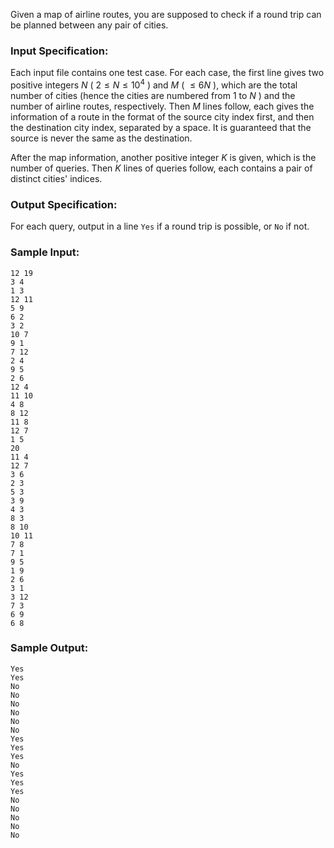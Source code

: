<!-- Title
Airline Routes (35)
-->
Given a map of airline routes, you are supposed to check if a round trip can
be planned between any pair of cities.

### Input Specification:

Each input file contains one test case. For each case, the first line gives
two positive integers $N$ ( $2\le N \le 10^4$ ) and $M$ ( $\le 6N$ ), which
are the total number of cities (hence the cities are numbered from 1 to $N$ )
and the number of airline routes, respectively. Then $M$ lines follow, each
gives the information of a route in the format of the source city index first,
and then the destination city index, separated by a space. It is guaranteed
that the source is never the same as the destination.

After the map information, another positive integer $K$ is given, which is the
number of queries. Then $K$ lines of queries follow, each contains a pair of
distinct cities' indices.

### Output Specification:

For each query, output in a line `Yes` if a round trip is possible, or `No` if
not.

### Sample Input:

    
    
    12 19
    3 4
    1 3
    12 11
    5 9
    6 2
    3 2
    10 7
    9 1
    7 12
    2 4
    9 5
    2 6
    12 4
    11 10
    4 8
    8 12
    11 8
    12 7
    1 5
    20
    11 4
    12 7
    3 6
    2 3
    5 3
    3 9
    4 3
    8 3
    8 10
    10 11
    7 8
    7 1
    9 5
    1 9
    2 6
    3 1
    3 12
    7 3
    6 9
    6 8
    

### Sample Output:

    
    
    Yes
    Yes
    No
    No
    No
    No
    No
    No
    Yes
    Yes
    Yes
    No
    Yes
    Yes
    Yes
    No
    No
    No
    No
    No
    

